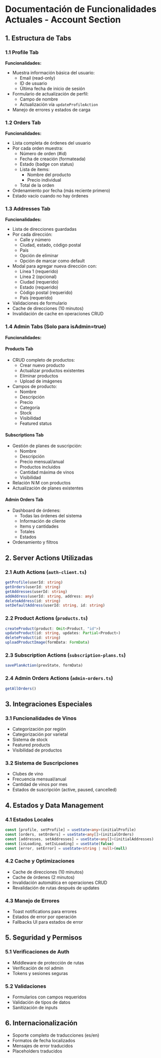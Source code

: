 # Documentación de Funcionalidades Actuales - Account Section

## 1. Estructura de Tabs

### 1.1 Profile Tab
**Funcionalidades:**
- Muestra información básica del usuario:
  - Email (read-only)
  - ID de usuario
  - Última fecha de inicio de sesión
- Formulario de actualización de perfil:
  - Campo de nombre
  - Actualización vía `updateProfileAction`
- Manejo de errores y estados de carga

### 1.2 Orders Tab
**Funcionalidades:**
- Lista completa de órdenes del usuario
- Por cada orden muestra:
  - Número de orden (#id)
  - Fecha de creación (formateada)
  - Estado (badge con status)
  - Lista de items:
    - Nombre del producto
    - Precio individual
  - Total de la orden
- Ordenamiento por fecha (más reciente primero)
- Estado vacío cuando no hay órdenes

### 1.3 Addresses Tab
**Funcionalidades:**
- Lista de direcciones guardadas
- Por cada dirección:
  - Calle y número
  - Ciudad, estado, código postal
  - País
  - Opción de eliminar
  - Opción de marcar como default
- Modal para agregar nueva dirección con:
  - Línea 1 (requerido)
  - Línea 2 (opcional)
  - Ciudad (requerido)
  - Estado (requerido)
  - Código postal (requerido)
  - País (requerido)
- Validaciones de formulario
- Cache de direcciones (10 minutos)
- Invalidación de cache en operaciones CRUD

### 1.4 Admin Tabs (Solo para isAdmin=true)
**Funcionalidades:**

#### Products Tab
- CRUD completo de productos:
  - Crear nuevo producto
  - Actualizar productos existentes
  - Eliminar productos
  - Upload de imágenes
- Campos de producto:
  - Nombre
  - Descripción
  - Precio
  - Categoría
  - Stock
  - Visibilidad
  - Featured status

#### Subscriptions Tab
- Gestión de planes de suscripción:
  - Nombre
  - Descripción
  - Precio mensual/anual
  - Productos incluidos
  - Cantidad máxima de vinos
  - Visibilidad
- Relación N:M con productos
- Actualización de planes existentes

#### Admin Orders Tab
- Dashboard de órdenes:
  - Todas las órdenes del sistema
  - Información de cliente
  - Items y cantidades
  - Totales
  - Estados
- Ordenamiento y filtros

## 2. Server Actions Utilizadas

### 2.1 Auth Actions (`auth-client.ts`)
```typescript
getProfile(userId: string)
getOrders(userId: string)
getAddresses(userId: string)
addAddress(userId: string, address: any)
deleteAddress(id: string)
setDefaultAddress(userId: string, id: string)
```

### 2.2 Product Actions (`products.ts`)
```typescript
createProduct(product: Omit<Product, "id">)
updateProduct(id: string, updates: Partial<Product>)
deleteProduct(id: string)
uploadProductImage(formData: FormData)
```

### 2.3 Subscription Actions (`subscription-plans.ts`)
```typescript
savePlanAction(prevState, formData)
```

### 2.4 Admin Orders Actions (`admin-orders.ts`)
```typescript
getAllOrders()
```

## 3. Integraciones Especiales

### 3.1 Funcionalidades de Vinos
- Categorización por región
- Categorización por varietal
- Sistema de stock
- Featured products
- Visibilidad de productos

### 3.2 Sistema de Suscripciones
- Clubes de vino
- Frecuencia mensual/anual
- Cantidad de vinos por mes
- Estados de suscripción (active, paused, cancelled)

## 4. Estados y Data Management

### 4.1 Estados Locales
```typescript
const [profile, setProfile] = useState<any>(initialProfile)
const [orders, setOrders] = useState<any[]>(initialOrders)
const [addresses, setAddresses] = useState<any[]>(initialAddresses)
const [isLoading, setIsLoading] = useState(false)
const [error, setError] = useState<string | null>(null)
```

### 4.2 Cache y Optimizaciones
- Cache de direcciones (10 minutos)
- Cache de órdenes (2 minutos)
- Invalidación automática en operaciones CRUD
- Revalidación de rutas después de updates

### 4.3 Manejo de Errores
- Toast notifications para errores
- Estados de error por operación
- Fallbacks UI para estados de error

## 5. Seguridad y Permisos

### 5.1 Verificaciones de Auth
- Middleware de protección de rutas
- Verificación de rol admin
- Tokens y sesiones seguras

### 5.2 Validaciones
- Formularios con campos requeridos
- Validación de tipos de datos
- Sanitización de inputs

## 6. Internacionalización

- Soporte completo de traducciones (es/en)
- Formatos de fecha localizados
- Mensajes de error traducidos
- Placeholders traducidos 